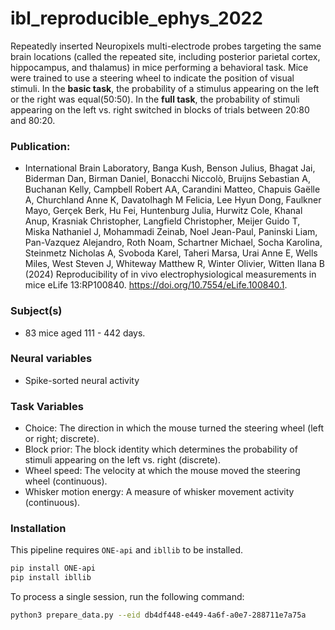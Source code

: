 # ibl_reproducible_ephys_2022

Repeatedly inserted Neuropixels multi-electrode probes targeting the same brain locations (called the repeated site, including posterior parietal cortex, hippocampus, and thalamus) in mice performing a behavioral task. Mice were trained to use a steering wheel to indicate the position of visual stimuli. In the **basic task**, the probability of a stimulus appearing on the left or the right was equal(50:50). In the **full task**, the probability of stimuli appearing on the left vs. right switched in blocks of trials between 20:80 and 80:20.

### Publication:
- International Brain Laboratory, Banga Kush, Benson Julius, Bhagat Jai, Biderman Dan, Birman Daniel, Bonacchi Niccolò, Bruijns Sebastian A, Buchanan Kelly, Campbell Robert AA, Carandini Matteo, Chapuis Gaëlle A, Churchland Anne K, Davatolhagh M Felicia, Lee Hyun Dong, Faulkner Mayo, Gerçek Berk, Hu Fei, Huntenburg Julia, Hurwitz Cole, Khanal Anup, Krasniak Christopher, Langfield Christopher, Meijer Guido T, Miska Nathaniel J, Mohammadi Zeinab, Noel Jean-Paul, Paninski Liam, Pan-Vazquez Alejandro, Roth Noam, Schartner Michael, Socha Karolina, Steinmetz Nicholas A, Svoboda Karel, Taheri Marsa, Urai Anne E, Wells Miles, West Steven J, Whiteway Matthew R, Winter Olivier, Witten Ilana B (2024) Reproducibility of in vivo electrophysiological measurements in mice eLife 13:RP100840. https://doi.org/10.7554/eLife.100840.1.

### Subject(s)
- 83 mice aged 111 - 442 days.

### Neural variables
- Spike-sorted neural activity

### Task Variables
- Choice: The direction in which the mouse turned the steering wheel (left or right; discrete).
- Block prior: The block identity which determines the probability of stimuli appearing on the left vs. right (discrete).
- Wheel speed: The velocity at which the mouse moved the steering wheel (continuous).
- Whisker motion energy: A measure of whisker movement activity (continuous).

### Installation

This pipeline requires `ONE-api` and `ibllib` to be installed.

```bash
pip install ONE-api
pip install ibllib
```

To process a single session, run the following command:

```bash
python3 prepare_data.py --eid db4df448-e449-4a6f-a0e7-288711e7a75a
```
